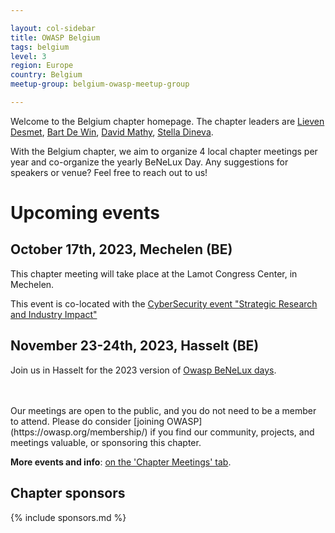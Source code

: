 ```yaml
---

layout: col-sidebar
title: OWASP Belgium
tags: belgium
level: 3
region: Europe
country: Belgium
meetup-group: belgium-owasp-meetup-group

---
```

Welcome to the Belgium chapter homepage. The chapter leaders are
[Lieven Desmet](mailto:lieven.desmet@owasp.org),
[Bart De Win](mailto:bart.dewin@owasp.org),
[David Mathy](mailto:david.mathy@owasp.org),
[Stella Dineva](mailto:stella.dineva@owasp.org).

With the Belgium chapter, we aim to organize 4 local chapter meetings per year and co-organize the yearly BeNeLux Day. Any suggestions for speakers or venue? Feel free to reach out to us!

# Upcoming events


## October 17th, 2023, Mechelen (BE)
This chapter meeting will take place at the Lamot Congress Center, in Mechelen.

This event is co-located with the [CyberSecurity event "Strategic Research and Industry Impact"](https://cybersecurity-bites.be/cybersecurity-strategic-research-industry-impact-2nd-edition/)


## November 23-24th, 2023, Hasselt (BE)
Join us in Hasselt for the 2023 version of [Owasp BeNeLux days](https://owaspbenelux.eu).

<br>
<br>
Our meetings are open to the public, and you do not need to be a member to attend. Please do consider [joining OWASP](https://owasp.org/membership/) if you find our community, projects, and meetings valuable, or sponsoring this chapter.

**More events and info**: [on the 'Chapter Meetings' tab](https://owasp.org/www-chapter-belgium/#div-meetings).

## Chapter sponsors
{% include sponsors.md %}
